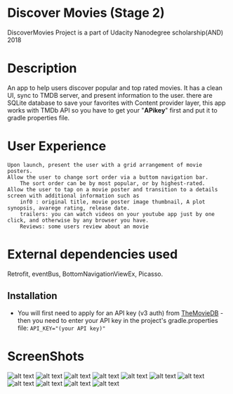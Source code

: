 # Discover Movies (Stage 2)
DiscoverMovies Project is a part of Udacity Nanodegree scholarship(AND) 2018

# Description
An app to help users discover popular and top rated movies. It has a clean UI, sync to TMDB server, and present information to the user. there are SQLite database to save your favorites with Content provider layer,
this app works with TMDb API so you have to get your "**APikey**" first and put it to gradle properties file.

# User Experience
    Upon launch, present the user with a grid arrangement of movie posters.
    Allow the user to change sort order via a buttom navigation bar.
        The sort order can be by most popular, or by highest-rated.
    Allow the user to tap on a movie poster and transition to a details screen with additional information such as
        inf0 : original title, movie poster image thumbnail, A plot synopsis, avarege rating, release date.
        trailers: you can watch videos on your youtube app just by one click, and otherwise by any browser you have. 
        Reviews: some users review about an movie

# External dependencies used
Retrofit,
eventBus,
BottomNavigationViewEx,
Picasso.

## Installation

- You will first need to apply for an API key (v3 auth) from [TheMovieDB](https://www.themoviedb.org/)
-then you need to enter your API key in the project's gradle.properties file:
    ```API_KEY="(your API key)"```

# ScreenShots

![alt text](https://github.com/Amrhalawani/discoverMovies2/blob/master/screenshots/Screenshot_1527671731.png?raw=true "Popularity")
![alt text](https://github.com/Amrhalawani/discoverMovies2/blob/master/screenshots/Screenshot_1527671772.png?raw=true "Top rated")
![alt text](https://github.com/Amrhalawani/discoverMovies2/blob/master/screenshots/Screenshot_1527671849.png?raw=true "-")
![alt text](https://github.com/Amrhalawani/discoverMovies2/blob/master/screenshots/Screenshot_1527671876.png?raw=true "Add this Movie to Favorites")
![alt text](https://github.com/Amrhalawani/discoverMovies2/blob/master/screenshots/Screenshot_1527671891.png?raw=true "Movie detail")
![alt text](https://github.com/Amrhalawani/discoverMovies2/blob/master/screenshots/Screenshot_1527671919.png?raw=true "Reviews")
![alt text](https://github.com/Amrhalawani/discoverMovies2/blob/master/screenshots/Screenshot_1527671967.png?raw=true "Overview")
![alt text](https://github.com/Amrhalawani/discoverMovies2/blob/master/screenshots/a25ca07a-3eda-496a-977e-435a35cf8fb9.jfif?raw=true "check internet")
![alt text](https://github.com/Amrhalawani/discoverMovies2/blob/master/screenshots/Screenshot_1527672069.png?raw=true "Favorites")
![alt text](https://github.com/Amrhalawani/discoverMovies2/blob/master/screenshots/Screenshot_1527672298.png?raw=true "Splash Screen")
![alt text](https://github.com/Amrhalawani/discoverMovies2/blob/master/screenshots/Screenshot_1527672701.png?raw=true "Trailer and Videos")
